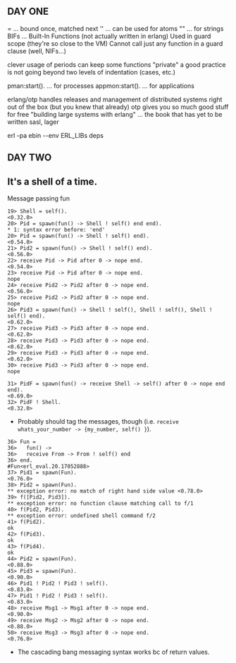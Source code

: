DAY ONE
-------
=     ...  bound once, matched next
''    ... can be used for atoms
""    ... for strings
BIFs  ... Built-In Functions (not actually written in erlang)
          Used in guard scope (they're so close to the VM)
          Cannot call just any function in a guard clause (well, NIFs...)

clever usage of periods can keep some functions "private"
a good practice is not going beyond two levels of indentation (cases, etc.)

pman:start(). ... for processes
appmon:start(). ... for applications

erlang/otp handles releases and management of distributed systems right out of the box (but you knew that already)
otp gives you so much good stuff for free
"building large systems with erlang" ... the book that has yet to be written
sasl, lager

erl -pa ebin --env ERL_LIBs deps


DAY TWO
-------

## It's a shell of a time.


Message passing fun

```
19> Shell = self().
<0.32.0>
20> Pid = spawn(fun() -> Shell ! self() end end).
* 1: syntax error before: 'end'
20> Pid = spawn(fun() -> Shell ! self() end).
<0.54.0>
21> Pid2 = spawn(fun() -> Shell ! self() end).
<0.56.0>
22> receive Pid -> Pid after 0 -> nope end.
<0.54.0>
23> receive Pid -> Pid after 0 -> nope end.
nope
24> receive Pid2 -> Pid2 after 0 -> nope end.
<0.56.0>
25> receive Pid2 -> Pid2 after 0 -> nope end.
nope
26> Pid3 = spawn(fun() -> Shell ! self(), Shell ! self(), Shell ! self() end).
<0.62.0>
27> receive Pid3 -> Pid3 after 0 -> nope end.
<0.62.0>
28> receive Pid3 -> Pid3 after 0 -> nope end.
<0.62.0>
29> receive Pid3 -> Pid3 after 0 -> nope end.
<0.62.0>
30> receive Pid3 -> Pid3 after 0 -> nope end.
nope
```

```
31> PidF = spawn(fun() -> receive Shell -> self() after 0 -> nope end end).
<0.69.0>
32> PidF ! Shell.
<0.32.0>
```
* Probably should tag the messages, though (i.e. `receive whats_your_number -> {my_number, self() }`).


```
36> Fun =
36>   fun() ->
36>   receive From -> From ! self() end
36> end.
#Fun<erl_eval.20.17052888>
37> Pid1 = spawn(Fun).
<0.76.0>
38> Pid2 = spawn(Fun).
** exception error: no match of right hand side value <0.78.0>
39> f([Pid2, Pid3]).
** exception error: no function clause matching call to f/1
40> f(Pid2, Pid3).
** exception error: undefined shell command f/2
41> f(Pid2).
ok
42> f(Pid3).
ok
43> f(Pid4).
ok
44> Pid2 = spawn(Fun).
<0.88.0>
45> Pid3 = spawn(Fun).
<0.90.0>
46> Pid1 ! Pid2 ! Pid3 ! self().
<0.83.0>
47> Pid1 ! Pid2 ! Pid3 ! self().
<0.83.0>
48> receive Msg1 -> Msg1 after 0 -> nope end.
<0.90.0>
49> receive Msg2 -> Msg2 after 0 -> nope end.
<0.88.0>
50> receive Msg3 -> Msg3 after 0 -> nope end.
<0.76.0>
```
* The cascading bang messaging syntax works bc of return values.
